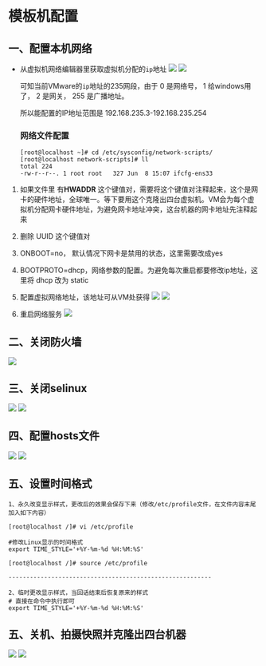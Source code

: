 # 模板机配置

## 一、配置本机网络
+ 从虚拟机网络编辑器里获取虚拟机分配的`ip`地址
  ![](./doc/虚拟网络编辑器.png)
  ![](./doc/VMnet8.png)

  可知当前VMware的`ip`地址的235网段，由于 0 是网络号， 1 给windows用了， 2 是网关， 255 是广播地址。

  所以能配置的IP地址范围是 192.168.235.3-192.168.235.254
  
  ### 网络文件配置
  
  ```shell
  [root@localhost ~]# cd /etc/sysconfig/network-scripts/
  [root@localhost network-scripts]# ll
  total 224
  -rw-r--r--. 1 root root   327 Jun  8 15:07 ifcfg-ens33
  ```

1. 如果文件里 有**HWADDR** 这个键值对，需要将这个键值对注释起来，这个是网卡的硬件地址，全球唯一。等下要用这个克隆出四台虚拟机。VM会为每个虚拟机分配网卡硬件地址，为避免网卡地址冲突，这台机器的网卡地址先注释起来

2. 删除 UUID 这个键值对

3. ONBOOT=no， 默认情况下网卡是禁用的状态，这里需要改成yes

4. BOOTPROTO=dhcp，网络参数的配置。为避免每次重启都要修改ip地址，这里将 dhcp 改为 static

5. 配置虚拟网络地址，该地址可从VM处获得
   ![](./doc/网卡文件配置.png)
   ![](./doc/网络地址配置.png)

6. 重启网络服务
   ![](./doc/重启网络服务.png)

## 二、关闭防火墙
![](./doc/关闭防火墙开机启动.png)

## 三、关闭selinux
![](./doc/修改config文件.png)
![](./doc/改成disabled.png)

## 四、配置hosts文件
![](./doc/配置hosts文件.png)
![](./doc/配置集群里的4台机器地址.png)

## 五、设置时间格式

```shell
1、永久改变显示样式，更改后的效果会保存下来（修改/etc/profile文件，在文件内容末尾加入如下内容）

[root@localhost /]# vi /etc/profile

#修改Linux显示的时间格式
export TIME_STYLE='+%Y-%m-%d %H:%M:%S'

[root@localhost /]# source /etc/profile

---------------------------------------------------------

2、临时更改显示样式，当回话结束后恢复原来的样式
# 直接在命令中执行即可
export TIME_STYLE='+%Y-%m-%d %H:%M:%S'
```

## 五、关机、拍摄快照并克隆出四台机器

![](./doc/拍摄快照.png)
![](./doc/克隆快照.png)
